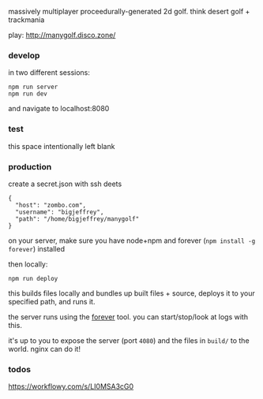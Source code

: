 massively multiplayer proceedurally-generated 2d golf. think desert golf + trackmania

play: http://manygolf.disco.zone/

### develop

in two different sessions:

```
npm run server
npm run dev
```

and navigate to localhost:8080

### test

this space intentionally left blank

### production

create a secret.json with ssh deets

```
{
  "host": "zombo.com",
  "username": "bigjeffrey",
  "path": "/home/bigjeffrey/manygolf"
}
```

on your server, make sure you have node+npm and forever (`npm install -g forever`) installed

then locally:

```
npm run deploy
```

this builds files locally and bundles up built files + source, deploys it to your specified path, and runs it.

the server runs using the [forever](https://github.com/foreverjs/forever) tool. you can start/stop/look at logs with this.

it's up to you to expose the server (port `4080`) and the files in `build/` to the world. nginx can do it!

### todos

https://workflowy.com/s/LI0MSA3cG0
